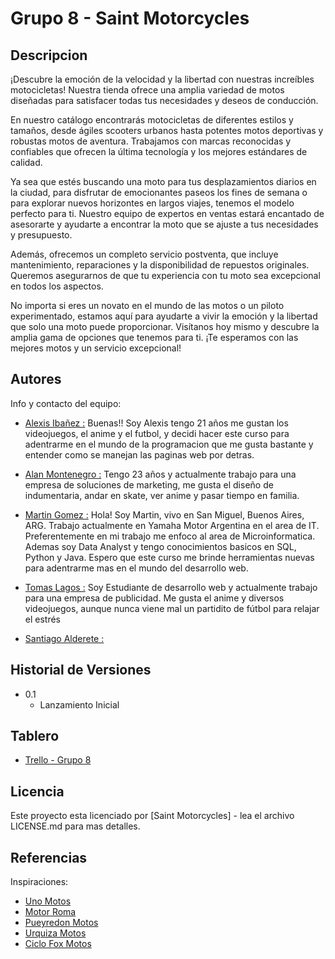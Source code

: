 # Grupo 8 - Saint Motorcycles

## Descripcion

¡Descubre la emoción de la velocidad y la libertad con nuestras increíbles motocicletas! Nuestra tienda ofrece una amplia variedad de motos diseñadas para satisfacer todas tus necesidades y deseos de conducción.

En nuestro catálogo encontrarás motocicletas de diferentes estilos y tamaños, desde ágiles scooters urbanos hasta potentes motos deportivas y robustas motos de aventura. Trabajamos con marcas reconocidas y confiables que ofrecen la última tecnología y los mejores estándares de calidad.

Ya sea que estés buscando una moto para tus desplazamientos diarios en la ciudad, para disfrutar de emocionantes paseos los fines de semana o para explorar nuevos horizontes en largos viajes, tenemos el modelo perfecto para ti. Nuestro equipo de expertos en ventas estará encantado de asesorarte y ayudarte a encontrar la moto que se ajuste a tus necesidades y presupuesto.

Además, ofrecemos un completo servicio postventa, que incluye mantenimiento, reparaciones y la disponibilidad de repuestos originales. Queremos asegurarnos de que tu experiencia con tu moto sea excepcional en todos los aspectos.

No importa si eres un novato en el mundo de las motos o un piloto experimentado, estamos aquí para ayudarte a vivir la emoción y la libertad que solo una moto puede proporcionar. Visítanos hoy mismo y descubre la amplia gama de opciones que tenemos para ti. ¡Te esperamos con las mejores motos y un servicio excepcional!

## Autores

Info y contacto del equipo:

* [Alexis Ibañez :]()
Buenas!! Soy Alexis tengo 21 años me gustan los videojuegos, el anime y el futbol, y decidi hacer este curso para adentrarme en el mundo de la programacion que me gusta bastante y entender como se manejan las paginas web por detras.

* [Alan Montenegro :]()
Tengo 23 años y actualmente trabajo para una empresa de soluciones de marketing,
me gusta el diseño de indumentaria, andar en skate, ver anime y pasar tiempo en familia.

* [Martin Gomez :](https://www.linkedin.com/in/mhgomez/)
 Hola! Soy Martin, vivo en San Miguel, Buenos Aires, ARG. Trabajo actualmente en Yamaha Motor Argentina en el area de IT. Preferentemente en mi trabajo me enfoco al area de Microinformatica. Ademas soy Data Analyst y tengo conocimientos basicos en SQL, Python y Java. Espero que este curso me brinde herramientas nuevas para adentrarme mas en el mundo del desarrollo web.

* [Tomas Lagos :]()
Soy Estudiante de desarrollo web y actualmente trabajo para una empresa de publicidad.
Me gusta el anime y diversos videojuegos, aunque nunca viene mal un partidito de fútbol para relajar el estrés

* [Santiago Alderete :]()


## Historial de Versiones

* 0.1
    * Lanzamiento Inicial

## Tablero

* [Trello - Grupo 8](https://trello.com/b/7C1mFCNF/full-stack-grupo-8)

## Licencia

Este proyecto esta licenciado por [Saint Motorcycles] - lea el archivo LICENSE.md para mas detalles.

## Referencias

Inspiraciones:
* [Uno Motos](https://www.unomotos.com.ar/)
* [Motor Roma](http://www.motoroma.com.ar/)
* [Pueyredon Motos](https://pueyrredonmotos.com/)
* [Urquiza Motos](https://urquizamotos.com.ar/)
* [Ciclo Fox Motos](https://www.ciclofoxmotos.com.ar/)



